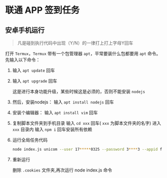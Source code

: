 # 联通 APP 签到任务

## 安卓手机运行

> 凡是碰到执行代码中出现（Y/N）的一律打上打上字母Y回车

打开 `Termux`，`Termux` 带有一个包管理器 `apt`，平常要装什么包都要用 `apt` 命令。 先输入以下命令：

1. 输入 `apt update` 回车

2. 输入 `apt upgrade` 回车

   这是进行本身功能升级，某些时候这是必须的，否则不能安装 `nodejs`

3. 然后，安装nodejs： 输入 `apt install nodejs` 回车

4. 安装个编辑器： 输入 `apt install vim` 回车

5. 复制脚本文件夹到手机目录 输入 `cd xxx` 回车( `xxx` 为脚本文件夹的名字)
   进入 `xxx` 目录内 输入 `npm i` 回车安装所有依赖

6. 运行全局任务代码

   ```sh
   node index.js unicom --user 17*****0325 --password 3****3 --appid f**********9
   ```

7. 重新运行

   删除 `.cookies` 文件夹,再次运行 node index.js 命令